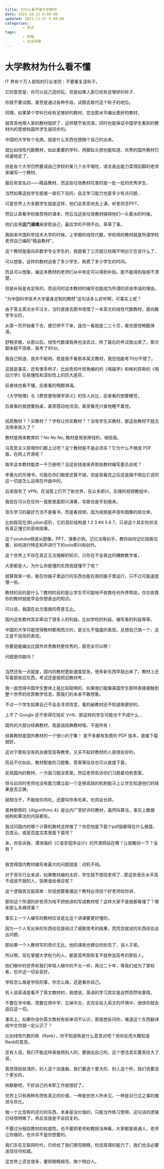 ```yaml
---
title: 为什么看不懂大学教材
date: 2021-10-22 6:00:00
updated: 2021-11-27 6:00:00
categories:
        - 观点
tags:
        - 转载
        - 社会现象 
---
```


# 大学教材为什么看不懂

IT 界有个万人皆知的行业准则：不要重复造轮子。

它的意思是，你可以自己造的玩，但是如果人家已经有足够好的轮子，

你就不要试图，甚至是通过各种手段，试图去取代这个轮子的地位。

同理，如果某个学科已经有足够好的教材，您没那水平编出更好的教材，

就乖乖地用人家的教材就好了，这样既节省资源，同时也能保证中国学生看到的教材内的思想和国外学生是同步的。



中国的大学有个毛病，就是什么东西也想搞个自己的出来。

就比如线性代数教材，如此重要的学科，用脚趾头想也能知道，优秀的国外教材已经遍地走了，

但是各个大学仍然要请自己学校的某几个水平堪忧，语言表达能力菜得扣脚的老师来编写一个教材，

最后命其名曰——精品教材，而这些垃圾教材坑害的是一批一批的优秀学生，

当然如果这些学生能被一直坑下去的，自主学习能力也是多少有点问题...

可是世界上大多数学生就是这样，他们会乖乖地去上课，听老师念PPT，

然后认真看学校推荐用的课本，然后当这些垃圾教材搞得他们一头雾水的时候，

他们会用**这门课难**来安慰自己，最后学的不明不白，草草了事。

我刚来中国科学技术大学的时候，上学期的线性代数，学校用的教材就是所谓学校老师自己编的“精品教材”，

这个教材是面向非数学专业学生的，我就看了三页就已经搞不明白它在说什么了，

可以想象，这样的教材迫害了多少学生，耗费了多少学生的时间。

而且可以想象，编这本教材的老师们从中肯定可以得到补贴，能不能得到版税不清楚，

但是补贴是肯定有的，而且同时这本教材的编写也能成为所谓的资金申请的理由，

“为中国科学技术大学量身定制的教材”这句话多么好听啊，可事实上呢？

由于答主英文水平过关，当时直接去图书馆借了一本英文的线性代数教材，面向数学专业的，

从第一页开始看下去，便已停不下来，连住一看就是二三十页，看完感觉畅酣淋漓，

舒畅至极，从那以后，线性代数课我再也没去过，除了最后的考试我出席了。那次期末题不简单，我考了95分。

我自己知道，我并不聪明，若是我不看那本英文教材，我恐怕能考70分不错了。

这就是事实，还有很多例子，比如贵校叶邦角编的的《电磁学》和格利菲斯的《电动力学》在易懂性和深刻性上的巨大差异，

前者啥也看不懂，后者看的畅酣淋漓。

《大学物理》与《费恩曼物理学讲义》的惊人对比，前者看的想要睡觉，

后者看的我想要拍桌，甚至感动地流泪，甚至看完兴奋地睡不着觉。

## 

纸质教材？？买教材？？学校让你买教材？？没有学生买教材，那这些教材不就无法带来收入了？

教材是用来教育的？No No No, 教材是用来挣钱的，相信我。

马克思主义原理你们都上过吧？这个教材是不是必须买？它为什么不做成 PDF 版，在网上开源呢？

每年这本教材能卖一千万册吧？没这些钱谁来养那些教材编写委员会呢？

李重光的乐理书，可能在你们眼里还算不错，但是我看完之后还是搞不明白它说的这一切是怎么运用在作曲中的，

后来我有了 VPN，在油管上打开了新世界，在众多即兴，乐理的视频教程中，

我现在可以在任何一首歌里面即兴演奏，写歌也是手到擒来。

音乐学习的最好方法不是看书，而是看视频，因为视频是声音和图像的结合体，

比如我现在讲Lydian音阶，它的音阶结构是 1 2 3 #4 5 6 7，只讲这个其实你并没有真正懂它的音响效果，

这个youtube频道从图像，PPT，演奏示例，记忆法等如手，教你如何记忆指板位置，如何进行特定和声进行下的solo即兴和创作。

这个世界上不存在真正无法理解的知识，只存在不会表达的糟糕教学者，

大家都是人，为什么你能懂的东西我就懂不了呢？

就算我笨一些，能在你脑子里运行的东西也能在我的脑子里运行，只不过可能速度慢一些。

教材的目的是什么？教材的目的是让学生尽可能地不依靠任何外界帮助，仅仅依靠你的教材就能学会你想表达的知识。

可以说，我国在此方面做的奇差无比。

国内这些教材其实牵动了很多人的利益，比如学校的利益，编写者的利益等等，

中国的大学可能觉得教材都用西方的，是文化不强盛的表现，总想自己搞一个，这正是不自信的表现。

你要是能编出比国外优秀教材更优秀的，那完全可以啊！

问题是你能吗？

## 

当然还有一点就是，国内的教材更新速度捉急，很多新东西早就出来了，教材上还写着那些旧东西，考试还是按照旧教材考...

我一直觉得中国学生整体上是比较聪明的，如果我们能像美国学生那样直接接触到整个世界的优质教学信息，那我们的未来不敢想象。

不过一个学生如果自己不会去寻求改变，看的破教材还不知道换更好的，

上不了 Google 还不舍得花钱买 V*N，那这样的学生可能也干不成什么...

国外的大部分经典教材，我是说经典教材哦，不是所有！

经典教材是国外教材的一个很小的子集！ 差不多都有免费的 PDF 版本，直接下载就好，

这对于那些没有机会接受高等教育，又买不起好教材的人是很友好的，

而且不仅如此，教材配套的习题集，答案等往往也可以直接下载，

反观国内的教材，一方面习题没答案，然后老师告诉你们习题最怕有答案，

但与此同时老师也没有能力建立起一个足够高效的机制能马上让学生知道他们的结果是否正确，

就相当于，不能给你肉吃，还要叫你多吃素，吃肉会长胖。

普林斯顿的《Algorithms 4》是业内广受好评的教材，虽然叫算法，事实上数据结构和算法的内容都有。

我试问国内的哪个计算机教材这样做了？你恐怕是下载个pdf版都得在什么微盘，百度云，或是百度文库里面下载吧？

来，你告诉我，谭浩强的《C语言程序设计》的开源网站在哪？让我瞻仰一下？没有？

## 

我觉得国内教材编写者最大的问题就是：动机不纯。

对于音乐行业来讲，如果教材编的太好，学生就不想找老师了...那这些音乐水平高不成低不就的人，饭碗谁给保证呢？

这个逻辑其实挺简单：你说想要看懂这个教材必须找个好老师给你讲，

那你这个所谓的好老师为啥不把他讲的写成教材呢？这样大家不是就都看懂了？哪来那么多麻烦事？

事实上一个人编写的教材应该是比这个讲课要更好懂的，

因为一个人写出来的东西往往是经过了细致思考的结果，而凭空就说的东西往往会出问题，

那如果一个人教材写的奇烂无比，他的课我也建议你别去了，误人子弟。

所以啊，现在掌握大学权力的人，都是高考刚恢复不就参加高考的那批人，

他们眼中的世界和我们年轻人眼中的不太一样，再过二十年，等我们成为了掌权者，也许这一切会变好。

学校怎么做是学校的事，你怎么做，还是看你自己。



有人说英语差看不了英文教材的，我想说，英语的学习其实是自然而然地事情，

不要在学中做，而要在用中学，忘掉中文，去完全投入英文的环境中，很快你就会适应这一切。

事实上，如果你说你英文教材有些单词不认识，那我想反问你，难道这个东西翻译成中文你就一定认识了？

比如线性代数的秩（Rank），你不知道秩是什么意思对吧？但你反而大概知道Rank的意思。

还有人说，我们不能这样直接用别人的，要做出自己的，这个想法其实要真往大了说，

我觉得挺肤浅的，别人造个加速器，我们要造个更大的，别人造个桥，我们也要造个更长的，

快歇歇吧，干好自己的本职工作就很好了。

世界上只有两种东西有真正的价值，一种是创世人所未见，一种是对已见之事的推进与优化，

做一个比现有的还烂的东西，本身是没价值的，只能当作练习使用，这句话的逻辑已经很明晰了，再反驳我是不会回复的。

不要过分相信教材的权威性，也不要把老师和教授当神看，大家都是普通人，老师让你做的，也许并不是你想要的，

我们生在互联网时代，已经给了我们擦亮眼睛，检验真理的能力了，我们也没必要迷信任何权威。

这世界上谎言很多，要把眼睛擦亮，做个明白人。